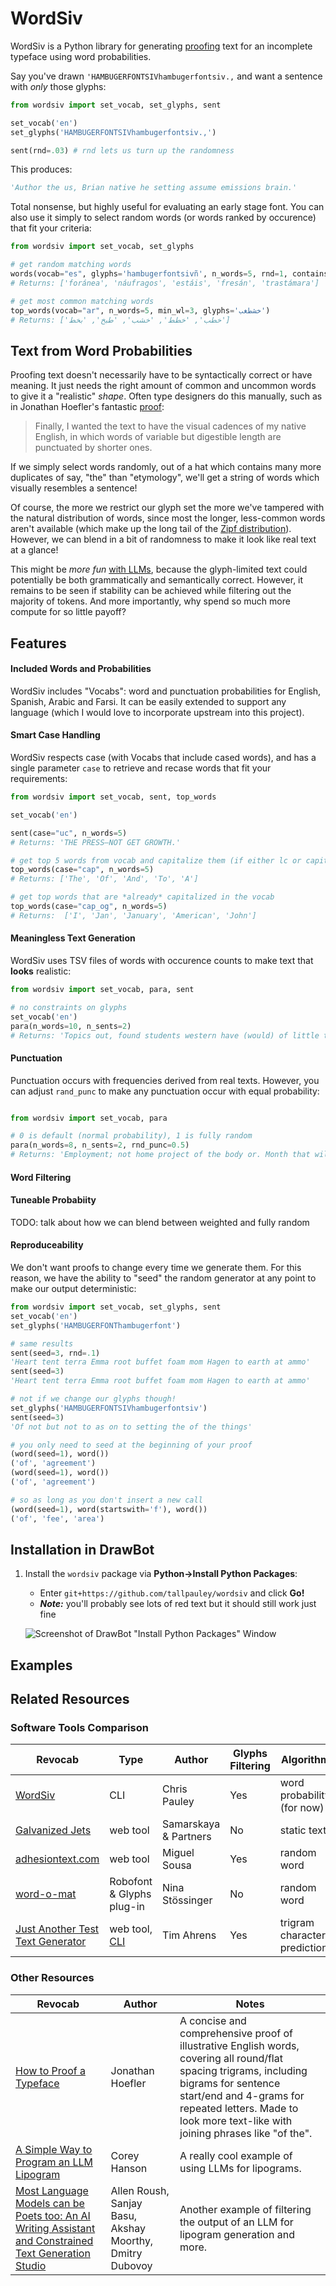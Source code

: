 
# WordSiv

WordSiv is a Python library for generating [proofing](https://ohnotype.co/blog/proof-it) text for an incomplete typeface using word probabilities.

Say you've drawn `'HAMBUGERFONTSIVhambugerfontsiv.,` and want a sentence with *only* those glyphs:

```python
from wordsiv import set_vocab, set_glyphs, sent

set_vocab('en')
set_glyphs('HAMBUGERFONTSIVhambugerfontsiv.,')

sent(rnd=.03) # rnd lets us turn up the randomness
```

This produces:

```python
'Author the us, Brian native he setting assume emissions brain.'
```

Total nonsense, but highly useful for evaluating an early stage font. You can also use it simply to select random words (or words ranked by occurence) that fit your criteria:

```python
from wordsiv import set_vocab, set_glyphs

# get random matching words
words(vocab="es", glyphs='hambugerfontsivñ', n_words=5, rnd=1, contains='ña')
# Returns: ['foránea', 'náufragos', 'estáis', 'fresán', 'trastámara']

# get most common matching words
top_words(vocab="ar", n_words=5, min_wl=3, glyphs='خشطغب')
# Returns: ['خطب', 'خطط', 'خشب', 'طبخ', 'بخط']
```

## Text from Word Probabilities

Proofing text doesn't necessarily have to be syntactically correct or have meaning. It just needs the right amount of common and uncommon words to give it a "realistic" *shape*. Often type designers do this manually, such as in Jonathan Hoefler's fantastic [proof](https://jonathanhoefler.com/articles/how-to-proof-a-typeface):
>Finally, I wanted the text to have the visual cadences of my native English, in which words of variable but digestible length are punctuated by shorter ones.

If we simply select words randomly, out of a hat which contains many more duplicates of say, "the" than "etymology", we'll get a string of words which visually resembles a sentence!

Of course, the more we restrict our glyph set the more we've tampered with the natural distribution of words, since most the longer, less-common words aren't available (which make up the long tail of the [Zipf distribution](https://en.wikipedia.org/wiki/Zipf's_law#Word_frequencies_in_natural_languages)). However, we can blend in a bit of randomness to make it look like real text at a glance!

This might be *more fun* [with LLMs](#other-resources), because the glyph-limited text could potentially be both grammatically and semantically correct. However, it remains to be seen if stability can be achieved while filtering out the majority of tokens. And more importantly, why spend so much more compute for so little payoff?

## Features

#### Included Words and Probabilities

WordSiv includes "Vocabs": word and punctuation probabilities for English, Spanish, Arabic and Farsi. It can be easily extended to support any language (which I would love to incorporate upstream into this project).

#### Smart Case Handling

WordSiv respects case (with Vocabs that include cased words), and has a single parameter `case` to retrieve and recase words that fit your requirements:

```python
from wordsiv import set_vocab, sent, top_words

set_vocab('en')

sent(case="uc", n_words=5)
# Returns: 'THE PRESS–NOT GET GROWTH.'

# get top 5 words from vocab and capitalize them (if either lc or capitalized)
top_words(case="cap", n_words=5)
# Returns: ['The', 'Of', 'And', 'To', 'A']

# get top words that are *already* capitalized in the vocab
top_words(case="cap_og", n_words=5)
# Returns:  ['I', 'Jan', 'January', 'American', 'John']
```

#### Meaningless Text Generation

WordSiv uses TSV files of words with occurence counts to make text that **looks** realistic:

```python
from wordsiv import set_vocab, para, sent

# no constraints on glyphs
set_vocab('en')
para(n_words=10, n_sents=2)
# Returns: 'Topics out, found students western have (would) of little two. To John be, a for by for the our the will cart me for on.'
```

#### Punctuation

Punctuation occurs with frequencies derived from real texts. However, you can adjust `rand_punc` to make any punctuation occur with equal probability:
```python

from wordsiv import set_vocab, para

# 0 is default (normal probability), 1 is fully random
para(n_words=8, n_sents=2, rnd_punc=0.5)
# Returns: 'Employment; not home project of the body or. Month that will, able questions of “said” I…'
```

#### Word Filtering

#### Tuneable Probabiity

TODO: talk about how we can blend between weighted and fully random

#### Reproduceability

We don't want proofs to change every time we generate them. For this reason, we have the ability to "seed" the random generator at any point to make our output deterministic:

```python
from wordsiv import set_vocab, set_glyphs, sent
set_vocab('en')
set_glyphs('HAMBUGERFONThambugerfont')

# same results
sent(seed=3, rnd=.1)
'Heart tent terra Emma root buffet foam mom Hagen to earth at ammo'
sent(seed=3)
'Heart tent terra Emma root buffet foam mom Hagen to earth at ammo'

# not if we change our glyphs though!
set_glyphs('HAMBUGERFONTSIVhambugerfontsiv')
sent(seed=3)
'Of not but not to as on to setting the of the things'

# you only need to seed at the beginning of your proof
(word(seed=1), word())
('of', 'agreement')
(word(seed=1), word())
('of', 'agreement')

# so as long as you don't insert a new call
(word(seed=1), word(startswith='f'), word())
('of', 'fee', 'area')
```

## Installation in DrawBot

1. Install the `wordsiv` package via **Python->Install Python Packages**:
     - Enter ```git+https://github.com/tallpauley/wordsiv``` and click **Go!**
     - ***Note:*** you'll probably see lots of red text but it
       should still work just fine

    ![Screenshot of DrawBot "Install Python
    Packages" Window](docs/images/drawbot-install.jpg)

## Examples

## Related Resources

### Software Tools Comparison

| Revocab | Type | Author | Glyphs Filtering | Algorithm | Probability |
| -- | -- | -- | -- | -- | -- |
| [WordSiv](#) | CLI | Chris Pauley | Yes | word probability (for now) | Yes |
| [Galvanized Jets](https://www.galvanizedjets.com/) | web tool | Samarskaya & Partners | No | static text | N/A |
| [adhesiontext.com](https://adhesiontext.com/) | web tool | Miguel Sousa | Yes | random word |  No |
| [word-o-mat](https://github.com/ninastoessinger/word-o-mat) | Robofont & Glyphs plug-in | Nina Stössinger | No | random word | No
| [Just Another Test Text Generator](https://justanotherfoundry.com/generator) | web tool, [CLI](https://github.com/justanotherfoundry/text-generator/tree/master) | Tim Ahrens | Yes | trigram character prediction | Yes |

### Other Resources

| Revocab | Author | Notes |
| -- | -- | -- |
| [How to Proof a Typeface](https://jonathanhoefler.com/articles/how-to-proof-a-typeface) | Jonathan Hoefler | A concise and comprehensive proof of illustrative English words, covering all round/flat spacing trigrams, including bigrams for sentence start/end and 4-grams for repeated letters. Made to look more text-like with joining phrases like "of the".
| [A Simple Way to Program an LLM Lipogram](https://coreyhanson.com/blog/a-simple-way-to-program-an-llm-lipogram/) | Corey Hanson | A really cool example of using LLMs for lipograms.
| [Most Language Models can be Poets too: An AI Writing Assistant and Constrained Text Generation Studio](https://arxiv.org/abs/2306.15926) | Allen Roush, Sanjay Basu, Akshay Moorthy, Dmitry Dubovoy | Another example of filtering the output of an LLM for lipogram generation and more.
